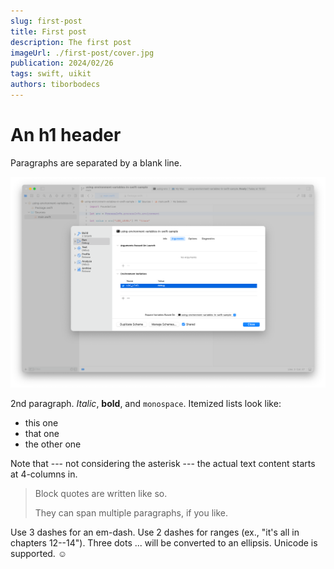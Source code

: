 ```yaml
---
slug: first-post
title: First post
description: The first post
imageUrl: ./first-post/cover.jpg
publication: 2024/02/26
tags: swift, uikit
authors: tiborbodecs
---
```



# An h1 header

Paragraphs are separated by a blank line.

![Cover image](./first-post/set-env-in-xcode.png)

2nd paragraph. *Italic*, **bold**, and `monospace`. Itemized lists
look like:

  * this one
  * that one
  * the other one

Note that --- not considering the asterisk --- the actual text
content starts at 4-columns in.

> Block quotes are
> written like so.
>
> They can span multiple paragraphs,
> if you like.

Use 3 dashes for an em-dash. Use 2 dashes for ranges (ex., "it's all
in chapters 12--14"). Three dots ... will be converted to an ellipsis.
Unicode is supported. ☺
